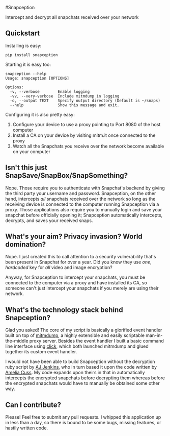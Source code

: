 #Snapception

Intercept and decrypt all snapchats received over your network

## Quickstart
Installing is easy: 
```
pip install snapception 
```

Starting it is easy too: 
```
snapception --help
Usage: snapception [OPTIONS]

Options:
  -v, --verbose        Enable logging
  -vv, --very-verbose  Include mitmdump in logging
  -o, --output TEXT    Specify output directory (Default is ~/snaps)
  --help               Show this message and exit.
```

Configuring it is also pretty easy:

1. Configure your device to use a proxy pointing to Port 8080 of the host computer
2. Install a CA on your device by visiting mitm.it once connected to the proxy
3. Watch all the Snapchats you receive over the network become available on your computer

## Isn't this just SnapSave/SnapBox/SnapSomething?
Nope. Those require you to authenticate with Snapchat's backend by giving the third party your username and password. Snapception, on the other hand, intercepts *all* snapchats received over the network so long as the receiving device is connected to the computer running Snapception via a proxy. Those applications also require you to manually login and save your snapchat before officially opening it; Snapception automatically intercepts, decrypts, and saves your received snaps.

## What's your aim? Privacy invasion? World domination? 
Nope. I just created this to call attention to a security vulnerability that's been present in Snapchat for over a year. Did you know they use *one*, *hardcoded* key for *all* video and image encryption? 

Anyway, for Snapception to intercept your snapchats, you must be connected to the computer via a proxy and have installed its CA, so someone can't just intercept your snapchats if you merely are using their network.

## What's the technology stack behind Snapception?
Glad you asked! The core of my script is basically a glorified event handler built on top of [mitmdump](https://github.com/mitmproxy/mitmproxy), a highly extensible and easily scriptable man-in-the-middle proxy server. Besides the event handler I built a basic command line interface using [click](https://github.com/mitsuhiko/click), which both launched mitmdump and glued together its custom event handler.

I would not have been able to build Snapception without the decryption ruby script by [AJ Jenkins](https://github.com/ajenkins/comp116-ajenkins/tree/master/final_project), who in turn based it upon the code written by [Amelia Cuss](https://kivikakk.ee/2013/05/10/snapchat.html). My code expands upon theirs in that in automatically intercepts the encrypted snapchats before decrypting them whereas before the encrypted snapchats would have to manually be obtained some other way.

## Can I contribute?
Please! Feel free to submit any pull requests. I whipped this application up in less than a day, so there is bound to be some bugs, missing features, or hastily written code.
